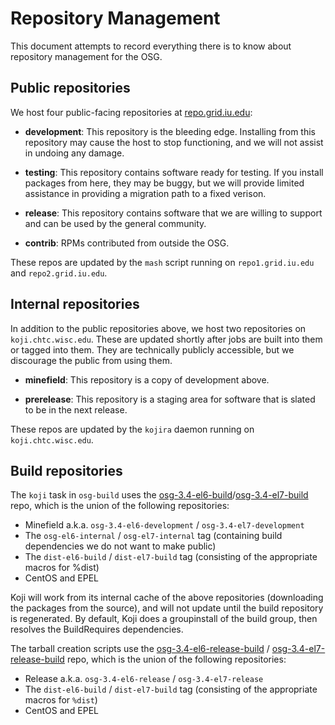 Repository Management
=====================

This document attempts to record everything there is to know about repository management for the OSG.

Public repositories
-------------------

We host four public-facing repositories at [repo.grid.iu.edu](http://repo.grid.iu.edu/):

-   **development**: This repository is the bleeding edge. Installing from this repository may cause the host to stop functioning, and we will not assist in undoing any damage.

-   **testing**: This repository contains software ready for testing. If you install packages from here, they may be buggy, but we will provide limited assistance in providing a migration path to a fixed verison.

-   **release**: This repository contains software that we are willing to support and can be used by the general community.

-   **contrib**: RPMs contributed from outside the OSG.

These repos are updated by the `mash` script running on `repo1.grid.iu.edu` and `repo2.grid.iu.edu`.

Internal repositories
---------------------

In addition to the public repositories above, we host two repositories on `koji.chtc.wisc.edu`. These are updated shortly after jobs are built into them or tagged into them. They are technically publicly accessible, but we discourage the public from using them.

-   **minefield**: This repository is a copy of development above.

-   **prerelease**: This repository is a staging area for software that is slated to be in the next release.

These repos are updated by the `kojira` daemon running on `koji.chtc.wisc.edu`.

Build repositories
------------------

The `koji` task in `osg-build` uses the [osg-3.4-el6-build](http://koji.chtc.wisc.edu/koji/taginfo?tagID=472)/[osg-3.4-el7-build](http://koji.chtc.wisc.edu/koji/taginfo?tagID=481) repo, which is the union of the following repositories:

-   Minefield a.k.a. `osg-3.4-el6-development` / `osg-3.4-el7-development`
-   The `osg-el6-internal` / `osg-el7-internal` tag (containing build dependencies we do not want to make public)
-   The `dist-el6-build` / `dist-el7-build` tag (consisting of the appropriate macros for %dist)
-   CentOS and EPEL

Koji will work from its internal cache of the above repositories (downloading the packages from the source), and will not update until the build repository is regenerated. By default, Koji does a groupinstall of the build group, then resolves the BuildRequires dependencies.

The tarball creation scripts use the [osg-3.4-el6-release-build](https://koji.chtc.wisc.edu/koji/taginfo?tagID=478) / [osg-3.4-el7-release-build](https://koji.chtc.wisc.edu/koji/taginfo?tagID=487) repo, which is the union of the following repositories:

-   Release a.k.a. `osg-3.4-el6-release` / `osg-3.4-el7-release`
-   The `dist-el6-build` / `dist-el7-build` tag (consisting of the appropriate macros for `%dist`)
-   CentOS and EPEL

